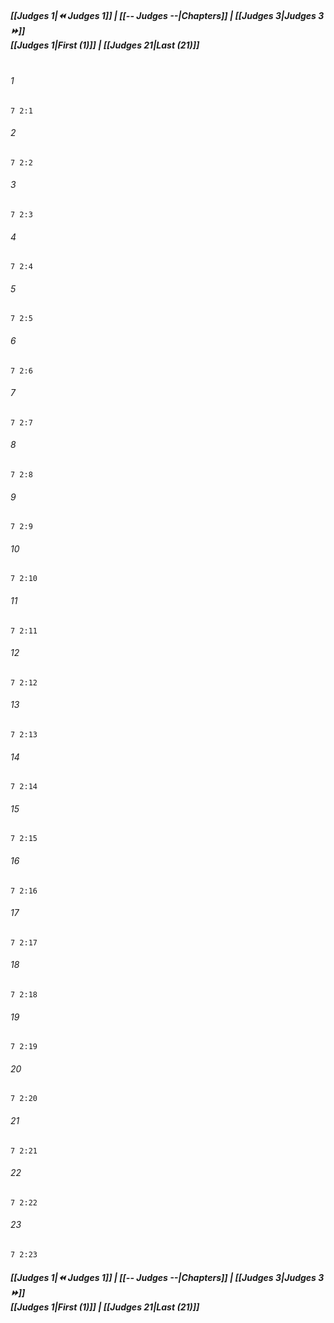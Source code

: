 
##### **[[Judges 1|⏪ Judges 1]] | [[-- Judges --|Chapters]] | [[Judges 3|Judges 3 ⏩]]**<br>**[[Judges 1|First (1)]] | [[Judges 21|Last (21)]]**<br><br>

###### 1
``` verse
7 2:1
```
###### 2
``` verse
7 2:2
```
###### 3
``` verse
7 2:3
```
###### 4
``` verse
7 2:4
```
###### 5
``` verse
7 2:5
```
###### 6
``` verse
7 2:6
```
###### 7
``` verse
7 2:7
```
###### 8
``` verse
7 2:8
```
###### 9
``` verse
7 2:9
```
###### 10
``` verse
7 2:10
```
###### 11
``` verse
7 2:11
```
###### 12
``` verse
7 2:12
```
###### 13
``` verse
7 2:13
```
###### 14
``` verse
7 2:14
```
###### 15
``` verse
7 2:15
```
###### 16
``` verse
7 2:16
```
###### 17
``` verse
7 2:17
```
###### 18
``` verse
7 2:18
```
###### 19
``` verse
7 2:19
```
###### 20
``` verse
7 2:20
```
###### 21
``` verse
7 2:21
```
###### 22
``` verse
7 2:22
```
###### 23
``` verse
7 2:23
```

##### **[[Judges 1|⏪ Judges 1]] | [[-- Judges --|Chapters]] | [[Judges 3|Judges 3 ⏩]]**<br>**[[Judges 1|First (1)]] | [[Judges 21|Last (21)]]**

